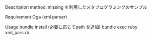 Description
method_missing を利用したメタプログラミングのサンプル

Requirement
Oga (xml parser)

Usage
bundle install (必要に応じてpath を追加)
bundle exec ruby xml_pars.rb

